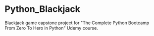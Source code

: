 # Python_Blackjack
Blackjack game capstone project for "The Complete Python Bootcamp From Zero To Hero in Python" Udemy course.
